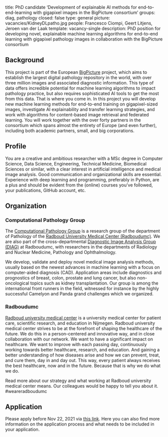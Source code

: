 title: PhD candidate ‘Development of explainable AI methods for end-to-end-learning with gigapixel images in the BigPicture consortium’
groups: diag, pathology
closed: false
type: general
picture: vacancies/KidneyDLpatho.jpg
people: Francesco Ciompi, Geert Litjens, Jeroen van der Laak
template: vacancy-single
description: PhD position for developing novel, explainable machine learning algorithms for end-to-end learning with gigapixel pathology images in collaboration with the BigPicture consortium

## Background
This project is part of the European [BigPicture](https://www.bigpicture.eu) project, which aims to establish the largest digital pathology repository in the world, with over three million images and associated diagnostic information. This type of data offers incredible potential for machine learning algorithms to impact pathology practice, but also requires sophisticated AI tools to get the most from this data. That is where you come in. In this project you will develop new machine learning methods for end-to-end training on gigapixel-sized images, investigate AI explainability and transfer learning strategies, and work with algorithms for content-based image retrieval and federated learning. You will work together with the over forty partners in the consortium which spans almost the entirety of Europe (and even further), including both academic partners, small, and big corporations.

## Profile
You are a creative and ambitious researcher with a MSc degree in Computer Science, Data Science, Engineering, Technical Medicine, Biomedical Sciences or similar, with a clear interest in artificial intelligence and medical image analysis. Good communication and organizational skills are essential. Experience with deep learning and programming, preferably in Python, are a plus and should be evident from the (online) courses you've followed, your publications, GitHub account, etc.

## Organization
### Computational Pathology Group
The [Computational Pathology Group](https://www.computationalpathologygroup.eu/) is a research group of the department of Pathology of the [Radboud University Medical Center (Radboudumc)](https://www.radboudumc.nl). We are also part of the cross-departmental [Diagnostic Image Analysis Group (DIAG)](https://www.diagnijmegen.nl) at Radboudumc, with researchers in the departments of Radiology and Nuclear Medicine, Pathology and Ophthalmology.

We develop, validate and deploy novel medical image analysis methods, usually based on the newest advances in machine learning with a focus on computer-aided diagnosis (CAD). Application areas include diagnostics and prognostics of breast, colon, prostate and lung cancer, but also non-oncological topics such as kidney transplantation. Our group is among the international front runners in the field, witnessed for instance by the highly successful Camelyon and Panda grand challenges which we organized.

### Radboudumc
[Radboud university medical center](www.radboudumc.nl) is a university medical center for patient care, scientific research, and education in Nijmegen. Radboud university medical center strives to be at the forefront of shaping the healthcare of the future. We do this in a person-centered and innovative way, and in close collaboration with our network. We want to have a significant impact on healthcare. We want to improve with each passing day, continuously working towards better healthcare, research, and education. And gaining a better understanding of how diseases arise and how we can prevent, treat, and cure them, day in and day out. This way, every patient always receives the best healthcare, now and in the future. Because that is why we do what we do.

Read more about our strategy and what working at Radboud university medical center means. Our colleagues would be happy to tell you about it. #weareradboudumc

## Application
Please apply before Nov 22, 2021 via [this link](https://www.radboudumc.nl/en/vacancies/106841-phd-candidate-development-of-explainable-ai-methods-for-end-to-end-learning-with-gigapixel-im). Here you can also find more information on the application process and what needs to be included in your application.
